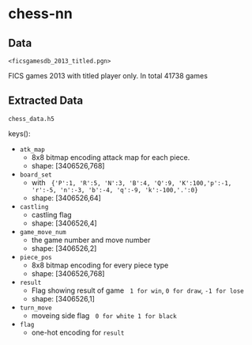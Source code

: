 # chess-nn

## Data

`<ficsgamesdb_2013_titled.pgn>`

FICS games 2013 with titled player only. In total 41738 games

## Extracted Data

`chess_data.h5` 

keys(): 

- `atk_map` 
   - 8x8 bitmap encoding attack map for each piece.
   - shape: [3406526,768]
- `board_set`
   - with
   `{'P':1, 'R':5, 'N':3, 'B':4, 'Q':9, 'K':100,'p':-1, 'r':-5, 'n':-3, 'b':-4, 'q':-9, 'k':-100,'.':0}`
   - shape: [3406526,64]
- `castling`
   - castling flag
   - shape: [3406526,4]
- `game_move_num`
   - the game number and move number
   - shape: [3406526,2]
- `piece_pos`
   - 8x8 bitmap encoding for every piece type
   - shape: [3406526,768]
- `result`
   - Flag showing result of game
    `1 for win`, `0 for draw`, `-1 for lose`
   - shape: [3406526,1]
- `turn_move`
   - moveing side flag
   `0 for white 1 for black`
- `flag`
   - one-hot encoding for 
   `result`
